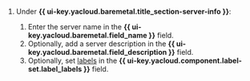 1. Under **{{ ui-key.yacloud.baremetal.title_section-server-info }}**:

    1. Enter the server name in the **{{ ui-key.yacloud.baremetal.field_name }}** field.
    1. Optionally, add a server description in the **{{ ui-key.yacloud.baremetal.field_description }}** field.
    1. Optionally, set [labels](../../../resource-manager/concepts/labels.md) in the **{{ ui-key.yacloud.component.label-set.label_labels }}** field.